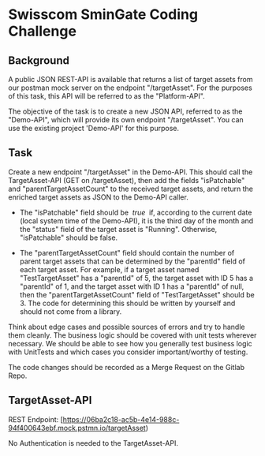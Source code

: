 # Swisscom SminGate Coding Challenge

## Background
A public JSON REST-API is available that returns a list of target assets from our postman mock server on the endpoint "/targetAsset". For the purposes of this task, this API will be referred to as the "Platform-API".

The objective of the task is to create a new JSON API, referred to as the "Demo-API", which will provide its own endpoint "/targetAsset". You can use the existing project 'Demo-API' for this purpose.

## Task
Create a new endpoint "/targetAsset" in the Demo-API. This should call the TargetAsset-API (GET on /targetAsset), then add the fields "isPatchable" and "parentTargetAssetCount" to the received target assets, and return the enriched target assets as JSON to the Demo-API caller.

- The "isPatchable" field should be  *true*  if, according to the current date (local system time of the Demo-API), it is the third day of the month and the "status" field of the target asset is "Running". Otherwise, "isPatchable" should be false.

- The "parentTargetAssetCount" field should contain the number of parent target assets that can be determined by the "parentId" field of each target asset. For example, if a target asset named "TestTargetAsset" has a "parentId" of 5, the target asset with ID 5 has a "parentId" of 1, and the target asset with ID 1 has a "parentId" of null, then the "parentTargetAssetCount" field of "TestTargetAsset" should be 3. The code for determining this should be written by yourself and should not come from a library.

Think about edge cases and possible sources of errors and try to handle them cleanly. The business logic should be covered with unit tests wherever necessary. We should be able to see how you generally test business logic with UnitTests and which cases you consider important/worthy of testing.

The code changes should be recorded as a Merge Request on the Gitlab Repo.

## TargetAsset-API
REST Endpoint: [https://06ba2c18-ac5b-4e14-988c-94f400643ebf.mock.pstmn.io/targetAsset) 

No Authentication is needed to the TargetAsset-API.